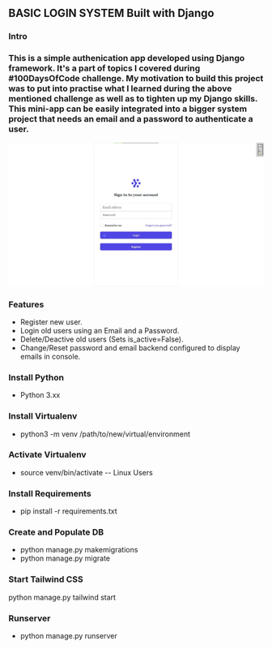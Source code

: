 ## BASIC LOGIN SYSTEM Built with Django
### Intro ##
### This is a simple authenication app developed using Django framework. It's a part of topics I covered during #100DaysOfCode challenge. My motivation to build this project was to put into practise what I learned during the above mentioned challenge as well as to tighten up my Django skills. This mini-app can be easily integrated into a bigger system project that needs an email and a password to authenticate a user. ###

![login-image](screenshot/login.jpg)

### Features ###
* Register new user.
* Login old users using an Email and a Password. 
* Delete/Deactive old users (Sets is_active=False).
* Change/Reset password and email backend configured to display emails in console.
### Install Python ###
* Python 3.xx
### Install Virtualenv ###
* python3 -m venv /path/to/new/virtual/environment
### Activate Virtualenv ###
* source venv/bin/activate -- Linux Users
### Install Requirements ###
* pip install -r requirements.txt 
### Create and Populate DB ###
* python manage.py makemigrations
* python manage.py migrate
### Start Tailwind CSS ###
python manage.py tailwind start
### Runserver ###
* python manage.py runserver
